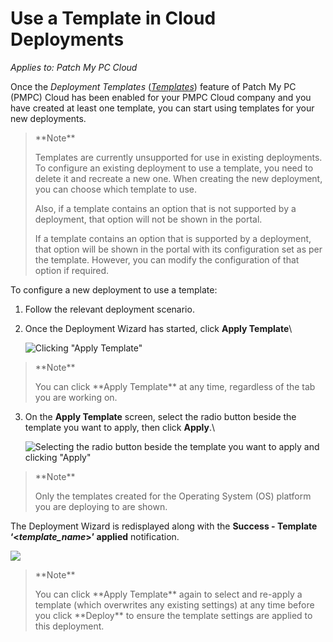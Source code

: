 # Use a Template in Cloud Deployments

_Applies to: Patch My PC Cloud_

Once the _Deployment Templates_ ([_Templates_](../cloud-administration/manage-cloud-deployment-templates/)) feature of Patch My PC (PMPC) Cloud has been enabled for your PMPC Cloud company and you have created at least one template, you can start using templates for your new deployments.

> \*\*Note\*\*
>
> Templates are currently unsupported for use in existing deployments. To configure an existing deployment to use a template, you need to delete it and recreate a new one. When creating the new deployment, you can choose which template to use.
>
> Also, if a template contains an option that is not supported by a deployment, that option will not be shown in the portal.
>
> If a template contains an option that is supported by a deployment, that option will be shown in the portal with its configuration set as per the template. However, you can modify the configuration of that option if required.

To configure a new deployment to use a template:

1. Follow the relevant deployment scenario.
2.  Once the Deployment Wizard has started, click **Apply Template**\\

    ![Clicking "Apply Template"](../../_images/image-\(2330\).png)

> \*\*Note\*\*
>
> You can click \*\*Apply Template\*\* at any time, regardless of the tab you are working on.

3.  On the **Apply Template** screen, select the radio button beside the template you want to apply, then click **Apply**.\\

    ![Selecting the radio button beside the template you want to apply and clicking "Apply"](../../_images/image-\(2331\).png)

> \*\*Note\*\*
>
> Only the templates created for the Operating System (OS) platform you are deploying to are shown.

The Deployment Wizard is redisplayed along with the **Success - Template ‘<**_**template\_name**_**>’ applied** notification.

![](../../_images/image-\(2332\).png)

> \*\*Note\*\*
>
> You can click \*\*Apply Template\*\* again to select and re-apply a template (which overwrites any existing settings) at any time before you click \*\*Deploy\*\* to ensure the template settings are applied to this deployment.
